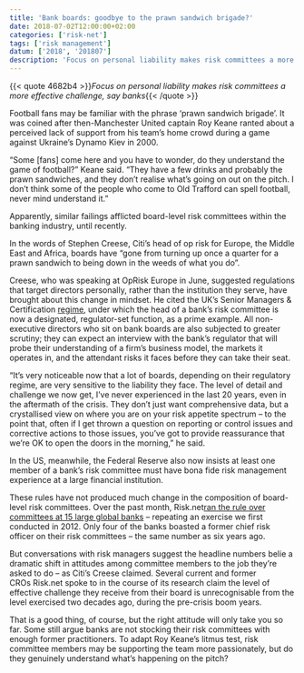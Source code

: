 ```yaml
---
title: 'Bank boards: goodbye to the prawn sandwich brigade?'
date: 2018-07-02T12:00:00+02:00
categories: ['risk-net']
tags: ['risk management']
datum: ['2018', '201807']
description: 'Focus on personal liability makes risk committees a more effective challenge, say banks'
---
```


{{< quote 4682b4 >}}_Focus on personal liability makes risk committees a more effective challenge, say banks_{{< /quote >}}

Football fans may be familiar with the phrase ‘prawn sandwich brigade’. It was coined after then-Manchester United captain Roy Keane ranted about a perceived lack of support from his team’s home crowd during a game against Ukraine’s Dynamo Kiev in 2000.

“Some [fans] come here and you have to wonder, do they understand the game of football?” Keane said. “They have a few drinks and probably the prawn sandwiches, and they don’t realise what’s going on out on the pitch. I don’t think some of the people who come to Old Trafford can spell football, never mind understand it.”

Apparently, similar failings afflicted board-level risk committees within the banking industry, until recently.

In the words of Stephen Creese, Citi’s head of op risk for Europe, the Middle East and Africa, boards have “gone from turning up once a quarter for a prawn sandwich to being down in the weeds of what you do”.

Creese, who was speaking at OpRisk Europe in June, suggested regulations that target directors personally, rather than the institution they serve, have brought about this change in mindset. He cited the UK’s Senior Managers & Certification [regime](http://www.risk.net/risk-management/5389216/banks-wrestle-with-conduct-risk-capital-add-ons), under which the head of a bank’s risk committee is now a designated, regulator-set function, as a prime example. All non-executive directors who sit on bank boards are also subjected to greater scrutiny; they can expect an interview with the bank’s regulator that will probe their understanding of a firm’s business model, the markets it operates in, and the attendant risks it faces before they can take their seat.

“It’s very noticeable now that a lot of boards, depending on their regulatory regime, are very sensitive to the liability they face. The level of detail and challenge we now get, I’ve never experienced in the last 20 years, even in the aftermath of the crisis. They don’t just want comprehensive data, but a crystallised view on where you are on your risk appetite spectrum – to the point that, often if I get thrown a question on reporting or control issues and corrective actions to those issues, you’ve got to provide reassurance that we’re OK to open the doors in the morning,” he said.

In the US, meanwhile, the Federal Reserve also now insists at least one member of a bank’s risk committee must have bona fide risk management experience at a large financial institution.

These rules have not produced much change in the composition of board-level risk committees. Over the past month, Risk.net[ran the rule over committees at 15 large global banks](https://www.risk.net/risk-management/5725601/bank-risk-committees-desperately-seeking-risk-managers) – repeating an exercise we first conducted in 2012. Only four of the banks boasted a former chief risk officer on their risk committees – the same number as six years ago.

But conversations with risk managers suggest the headline numbers belie a dramatic shift in attitudes among committee members to the job they’re asked to do – as Citi’s Creese claimed. Several current and former CROs Risk.net spoke to in the course of its research claim the level of effective challenge they receive from their board is unrecognisable from the level exercised two decades ago, during the pre-crisis boom years.

That is a good thing, of course, but the right attitude will only take you so far. Some still argue banks are not stocking their risk committees with enough former practitioners. To adapt Roy Keane’s litmus test, risk committee members may be supporting the team more passionately, but do they genuinely understand what’s happening on the pitch?

